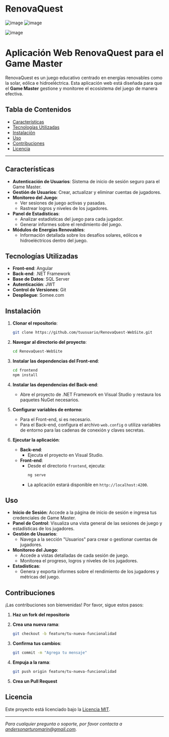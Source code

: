 # RenovaQuest
![image](https://github.com/user-attachments/assets/51d459ab-6410-4d19-bfc5-838f2e9f8551)
![image](https://github.com/user-attachments/assets/e7127e51-c6f3-4852-a4ac-47392f81346a)

![image](https://github.com/user-attachments/assets/31a6aa99-cec9-4fb5-8811-62ff9a8814ab)

# Aplicación Web RenovaQuest para el Game Master

RenovaQuest es un juego educativo centrado en energías renovables como la solar, eólica e hidroeléctrica. Esta aplicación web está diseñada para que el **Game Master** gestione y monitoree el ecosistema del juego de manera efectiva.

## Tabla de Contenidos

- [Características](#características)
- [Tecnologías Utilizadas](#tecnologías-utilizadas)
- [Instalación](#instalación)
- [Uso](#uso)
- [Contribuciones](#contribuciones)
- [Licencia](#licencia)

---

## Características

- **Autenticación de Usuarios**: Sistema de inicio de sesión seguro para el Game Master.
- **Gestión de Usuarios**: Crear, actualizar y eliminar cuentas de jugadores.
- **Monitoreo del Juego**:
  - Ver sesiones de juego activas y pasadas.
  - Rastrear logros y niveles de los jugadores.
- **Panel de Estadísticas**:
  - Analizar estadísticas del juego para cada jugador.
  - Generar informes sobre el rendimiento del juego.
- **Módulos de Energías Renovables**:
  - Información detallada sobre los desafíos solares, eólicos e hidroeléctricos dentro del juego.

## Tecnologías Utilizadas

- **Front-end**: Angular
- **Back-end**: .NET Framework
- **Base de Datos**: SQL Server
- **Autenticación**: JWT
- **Control de Versiones**: Git
- **Despliegue**: Somee.com

## Instalación

1. **Clonar el repositorio**:

   ```bash
   git clone https://github.com/tuusuario/RenovaQuest-WebSite.git
   ```

2. **Navegar al directorio del proyecto**:

   ```bash
   cd RenovaQuest-WebSite
   ```

3. **Instalar las dependencias del Front-end**:

   ```bash
   cd frontend
   npm install
   ```

4. **Instalar las dependencias del Back-end**:

   - Abre el proyecto de .NET Framework en Visual Studio y restaura los paquetes NuGet necesarios.

5. **Configurar variables de entorno**:

   - Para el Front-end, si es necesario.
   - Para el Back-end, configura el archivo `web.config` o utiliza variables de entorno para las cadenas de conexión y claves secretas.

6. **Ejecutar la aplicación**:

   - **Back-end**:
     - Ejecuta el proyecto en Visual Studio.
   - **Front-end**:
     - Desde el directorio `frontend`, ejecuta:
       ```bash
       ng serve
       ```
     - La aplicación estará disponible en `http://localhost:4200`.

## Uso

- **Inicio de Sesión**: Accede a la página de inicio de sesión e ingresa tus credenciales de Game Master.
- **Panel de Control**: Visualiza una vista general de las sesiones de juego y estadísticas de los jugadores.
- **Gestión de Usuarios**:
  - Navega a la sección "Usuarios" para crear o gestionar cuentas de jugadores.
- **Monitoreo del Juego**:
  - Accede a vistas detalladas de cada sesión de juego.
  - Monitorea el progreso, logros y niveles de los jugadores.
- **Estadísticas**:
  - Genera y exporta informes sobre el rendimiento de los jugadores y métricas del juego.

## Contribuciones

¡Las contribuciones son bienvenidas! Por favor, sigue estos pasos:

1. **Haz un fork del repositorio**

2. **Crea una nueva rama**:

   ```bash
   git checkout -b feature/tu-nueva-funcionalidad
   ```

3. **Confirma tus cambios**:

   ```bash
   git commit -m "Agrega tu mensaje"
   ```

4. **Empuja a la rama**:

   ```bash
   git push origin feature/tu-nueva-funcionalidad
   ```

5. **Crea un Pull Request**

## Licencia

Este proyecto está licenciado bajo la [Licencia MIT](LICENSE).

---

*Para cualquier pregunta o soporte, por favor contacta a [andersonarturomarin@gmail.com](mailto:andersonarturomarin@gmail.com).*
